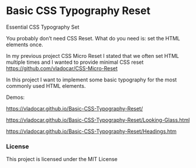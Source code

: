 # Basic CSS Typography Reset
Essential CSS Typography Set

You probably don’t need CSS Reset. What do you need is: set the HTML elements once.

In my previous project CSS Micro Reset I stated that we often set HTML multiple times and I wanted to provide minimal CSS reset https://github.com/vladocar/CSS-Micro-Reset

In this project I want to implement some basic typography for the most commonly used HTML elements.

Demos:

https://vladocar.github.io/Basic-CSS-Typography-Reset/

https://vladocar.github.io/Basic-CSS-Typography-Reset/Looking-Glass.html

https://vladocar.github.io/Basic-CSS-Typography-Reset/Headings.htm

<h3>License</h3>

This project is licensed under the MIT License


